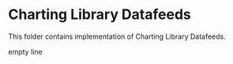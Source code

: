 # Charting Library Datafeeds

This folder contains implementation of Charting Library Datafeeds.

empty line
